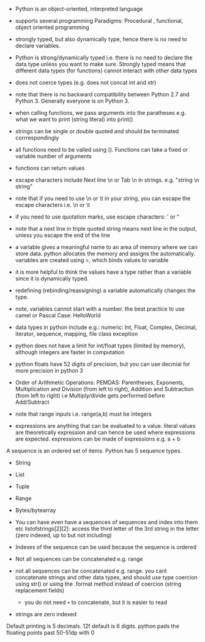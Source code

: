 - Python is an object-oriented, interpreted language
- supports several programming Paradigms: Procedural , functional, object oriented programming
- strongly typed, but also dynamically type, hence there is no need to declare variables.
- Python is strong/dynamically typed i.e. there is no need to declare the data type unless you want to make sure. Strongly typed means that different data types (for functions) cannot interact with other data types
- does not coerce types (e.g. does not concat int and str)  

- note that there is no backward compatibility between Python 2.7 and Python 3. Generally everyone is on Python 3.

- when calling functions, we pass arguments into the paratheses e.g. what we want to print (string literal) into print()
- strings can be single or double quoted and should be terminated corrrespondingly
- all functions need to be valled using (). Functions can take a fixed or variable number of arguments
- functions can return values

- escape characters include Next line \n or Tab \n in strings. e.g. "string \n string"
- note that if you need to use \n or \t in your string, you can escape the escape characters i.e. \\n or \\t
- if you need to use quotation marks, use escape characters: \' or \"
- note that a next line in triple quoted string means next line in the output, unless you escape the end of the line

- a variable gives a meaningful name to an area of memory where we can store data. python allocates the memory and assigns the automatically. variables are created using =, which binds values to variable
- it is more helpful to think the values have a type rather than a variable since it is dynamically typed.
- redefining (rebinding/reassigning) a variable automatically changes the type.
- note, variables cannot start with a number. the best practice to use camel or Pascal Case: HelloWorld
- data types in python include e.g.: numeric: Int, Float, Complex, Decimal, iterator, sequence, mapping, file class exception
- python does not have a limit for int/float types (limited by memory), although integers are faster in computation
- python floats have 52 digits of precision, but you can use decmial for more precision in python 3
- Order of Arithmetic Operations: PEMDAS: Parentheses, Exponents, Multiplication and Division (from left to right), Addition and Subtraction (from left to right) i.e Multiply/divide gets performed before Add/Subtract

- note that range inputs i.e. range(a,b) must be integers

- expressions are anything that can be evaluated to a value. literal values are theoretically expression and can hence be used where expressions are expected. expressions can be made of expressions e.g. a + b  

A sequence is an ordered set of items. Python has 5 sequence types.
- String
- List
- Tuple
- Range
- Bytes/bytearray

- You can have even have a sequences of sequences and index into them etc listofstrings[2][2]: access the third letter of the 3rd string in the letter (zero indexed, up to but not including)
- Indexes of the sequence can be used because the sequence is ordered
- Not all sequences can be concatenated e.g. range
- not all sequences can be concatenated e.g. range. you cant concatenate strings and other data types, and should use type coercion using str() or using the .format method instead of coercion (string replacement fields)
    -  you do not need `+` to concatenate, but it is easier to read 
- strings are zero indexed  

Default printing is 5 decimals. 12f default is 6 digits. python pads the floating points past 50-51dp with 0

